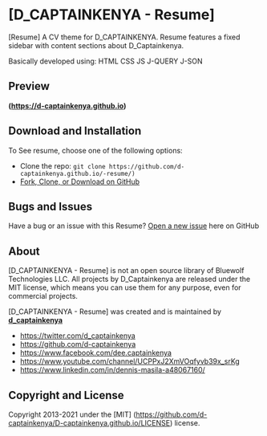 # [D_CAPTAINKENYA - Resume]


[Resume]
A CV theme for D_CAPTAINKENYA. 
Resume features a fixed sidebar with content sections about D_Captainkenya.

Basically developed using: 	HTML
				CSS
				JS
				J-QUERY
				J-SON


## Preview

**(https://d-captainkenya.github.io)**


## Download and Installation

To See resume, choose one of the following options:
* Clone the repo: `git clone https://github.com/d-captainkenya.github.io/-resume/)`
* [Fork, Clone, or Download on GitHub](https://github.com/d-captainkenya.github.io/-resume/)


## Bugs and Issues

Have a bug or an issue with this Resume? [Open a new issue](https://github.com//d-captainkenya.github.io/-resume/issues) here on GitHub 


## About

[D_CAPTAINKENYA - Resume] is not an open source library of Bluewolf Technologies LLC. All projects by D_Captainkenya are 
released under the MIT license, which means you can use them for any purpose, even for commercial projects.

[D_CAPTAINKENYA - Resume] was created and is maintained by **[d_captainkenya](http://d-captainkenya.github.io/)**

* https://twitter.com/d_captainkenya
* https://github.com/d-captainkenya
* https://www.facebook.com/dee.captainkenya
* https://www.youtube.com/channel/UCPPxJ2XmVOqfyvb39x_srKg
* https://www.linkedin.com/in/dennis-masila-a48067160/


## Copyright and License

Copyright 2013-2021 under the [MIT] (https://github.com/d-captainkenya/D-captainkenya.github.io/LICENSE) license.
